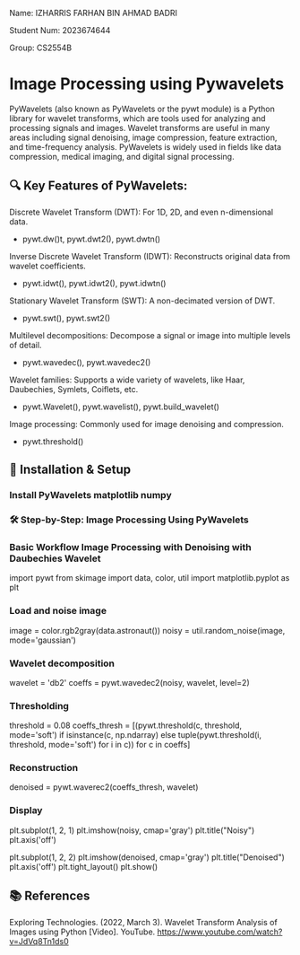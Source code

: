 Name: IZHARRIS FARHAN BIN AHMAD BADRI

Student Num: 2023674644

Group: CS2554B

# Image Processing using Pywavelets

PyWavelets (also known as PyWavelets or the pywt module) is a Python library for wavelet transforms, which are tools used for analyzing and processing signals and images. Wavelet transforms are useful in many areas including signal denoising, image compression, feature extraction, and time-frequency analysis. PyWavelets is widely used in fields like data compression, medical imaging, and digital signal processing. 

## 🔍 Key Features of PyWavelets:
Discrete Wavelet Transform (DWT): For 1D, 2D, and even n-dimensional data.
- pywt.dw()t, pywt.dwt2(), pywt.dwtn()

Inverse Discrete Wavelet Transform (IDWT): Reconstructs original data from wavelet coefficients.
- pywt.idwt(), pywt.idwt2(), pywt.idwtn()

Stationary Wavelet Transform (SWT): A non-decimated version of DWT.
- pywt.swt(), pywt.swt2()

Multilevel decompositions: Decompose a signal or image into multiple levels of detail.
- pywt.wavedec(), pywt.wavedec2()

Wavelet families: Supports a wide variety of wavelets, like Haar, Daubechies, Symlets, Coiflets, etc.
- pywt.Wavelet(), pywt.wavelist(), pywt.build_wavelet()

Image processing: Commonly used for image denoising and compression.
- pywt.threshold()


## 🔧 Installation & Setup
### Install PyWavelets matplotlib numpy



### 🛠️ Step-by-Step: Image Processing Using PyWavelets

### Basic Workflow Image Processing with Denoising with Daubechies Wavelet
import pywt
from skimage import data, color, util
import matplotlib.pyplot as plt

### Load and noise image
image = color.rgb2gray(data.astronaut())
noisy = util.random_noise(image, mode='gaussian')

### Wavelet decomposition
wavelet = 'db2'
coeffs = pywt.wavedec2(noisy, wavelet, level=2)

### Thresholding
threshold = 0.08
coeffs_thresh = [(pywt.threshold(c, threshold, mode='soft') if isinstance(c, np.ndarray) else 
                  tuple(pywt.threshold(i, threshold, mode='soft') for i in c)) for c in coeffs]

### Reconstruction
denoised = pywt.waverec2(coeffs_thresh, wavelet)

### Display
plt.subplot(1, 2, 1)
plt.imshow(noisy, cmap='gray')
plt.title("Noisy")
plt.axis('off')

plt.subplot(1, 2, 2)
plt.imshow(denoised, cmap='gray')
plt.title("Denoised")
plt.axis('off')
plt.tight_layout()
plt.show()


## 📚 References
Exploring Technologies. (2022, March 3). Wavelet Transform Analysis of Images using Python [Video]. YouTube. https://www.youtube.com/watch?v=JdVq8Tn1ds0
